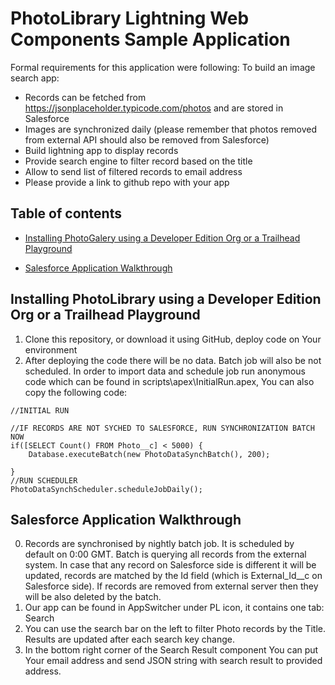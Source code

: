 # PhotoLibrary Lightning Web Components Sample Application

Formal requirements for this application were following: 
To build an image search app:
 
-	Records can be fetched from https://jsonplaceholder.typicode.com/photos and are stored in Salesforce
-	Images are synchronized daily (please remember that photos removed from external API should also be removed from Salesforce)
-	Build lightning app to display records
-	Provide search engine to filter record based on the title
-	Allow to send list of filtered records to email address
-	Please provide a link to github repo with your app

## Table of contents

-   [Installing PhotoGalery using a Developer Edition Org or a Trailhead Playground](#installing-photolibrary-using-a-developer-edition-org-or-a-trailhead-playground)

-   [Salesforce Application Walkthrough](#salesforce-application-walkthrough)


## Installing PhotoLibrary using a Developer Edition Org or a Trailhead Playground

1. Clone this repository, or download it using GitHub, deploy code on Your environment
2. After deploying the code there will be no data. Batch job will also be not scheduled. In order to import data and schedule job run anonymous code which can be found in scripts\apex\InitialRun.apex, You can also copy the following code:

```
//INITIAL RUN

//IF RECORDS ARE NOT SYCHED TO SALESFORCE, RUN SYNCHRONIZATION BATCH NOW
if([SELECT Count() FROM Photo__c] < 5000) {
    Database.executeBatch(new PhotoDataSynchBatch(), 200);

}
//RUN SCHEDULER
PhotoDataSynchScheduler.scheduleJobDaily();
```

## Salesforce Application Walkthrough

0. Records are synchronised by nightly batch job. It is scheduled by default on 0:00 GMT. Batch is querying all records from the external system. In case that any record on Salesforce side is different it will be updated, records are matched by the Id field (which is External_Id__c on Salesforce side). If records are removed from external server then they will be also deleted by the batch.
1. Our app can be found in AppSwitcher under PL icon, it contains one tab: Search 
2. You can use the search bar on the left to filter Photo records by the Title. Results are updated after each search key change.
3. In the bottom right corner of the Search Result component You can put Your email address and send JSON string with search result to provided address.
